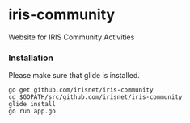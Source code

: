 # iris-community
Website for IRIS Community Activities


### Installation

Please make sure that glide is installed.

```
go get github.com/irisnet/iris-community
cd $GOPATH/src/github.com/irisnet/iris-community
glide install
go run app.go
```